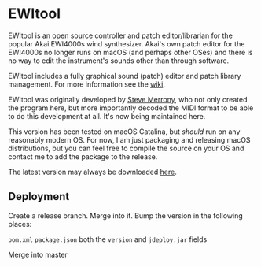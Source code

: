 # EWItool
EWItool is an open source controller and patch editor/librarian for the popular Akai EWI4000s wind synthesizer. Akai's own patch editor for the EWI4000s no longer runs on macOS (and perhaps other OSes) and there is no way to edit the instrument's sounds other than through software.

EWItool includes a fully graphical sound (patch) editor and patch library management. For more information see the [wiki](https://github.com/ledhed2222/EWItool/wiki).

EWItool was originally developed by [Steve Merrony](https://github.com/SMerrony), who not only created the program here, but more importantly decoded the MIDI format to be able to do this development at all. It's now being maintained here.

This version has been tested on macOS Catalina, but *should* run on any reasonably modern OS. For now, I am just packaging and releasing macOS distributions, but you can feel free to compile the source on your OS and contact me to add the package to the release.

The latest version may always be downloaded [here](https://github.com/ledhed2222/EWItool/releases).

## Deployment

Create a release branch. Merge into it. Bump the version in the following places:

`pom.xml`
`package.json` both the `version` and `jdeploy.jar` fields

Merge into master

